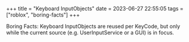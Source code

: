 +++
title = "Keyboard InputObjects"
date = 2023-06-27 22:55:05
tags = ["roblox", "boring-facts"]
+++

Boring Facts: Keyboard InputObjects are reused per KeyCode, but only while the
current source (e.g. UserInputService or a GUI) is in focus.
